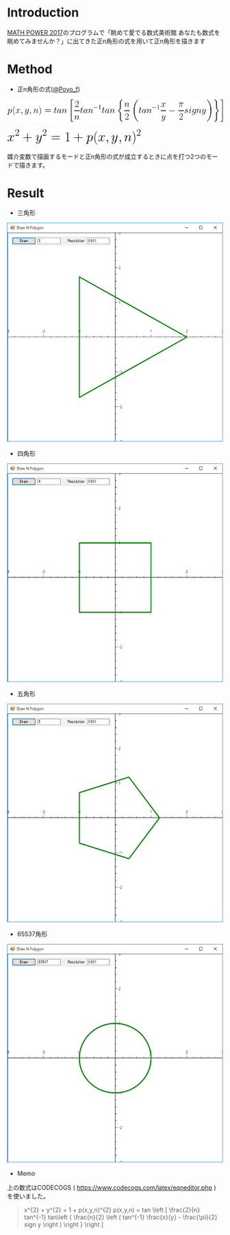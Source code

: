 # Introduction

[MATH POWER 2017](http://mathpower.sugakubunka.com/)のプログラムで「眺めて愛でる数式美術館 あなたも数式を眺めてみませんか？」に出てきた正n角形の式を用いて正n角形を描きます

# Method

* 正n角形の式([@Poyo_f](https://twitter.com/poyo_f))

![eq](https://github.com/tomitomi3/DrawNPolygon/blob/master/_pic/eq_1.png)

![eq](https://github.com/tomitomi3/DrawNPolygon/blob/master/_pic/eq_2.png)

媒介変数で描画するモードと正n角形の式が成立するときに点を打つ2つのモードで描きます。

# Result

* 三角形

![result](https://github.com/tomitomi3/DrawNPolygon/blob/master/_pic/result_triangle.PNG)

* 四角形

![result](https://github.com/tomitomi3/DrawNPolygon/blob/master/_pic/draw_rectangle.PNG)

* 五角形

![result](https://github.com/tomitomi3/DrawNPolygon/blob/master/_pic/draw_pentagon.PNG)

* 65537角形

![result](https://github.com/tomitomi3/DrawNPolygon/blob/master/_pic/draw_65537.PNG)

* Memo

上の数式はCODECOGS ( https://www.codecogs.com/latex/eqneditor.php ) を使いました。

> x^{2} + y^{2} = 1 + p(x,y,n)^{2}
> p(x,y,n) = tan \left [ \frac{2}{n} tan^{-1} tan\left \{ \frac{n}{2} \left ( tan^{-1} \frac{x}{y} -  \frac{\pi}{2} sign y \right ) \right \} \right ]

